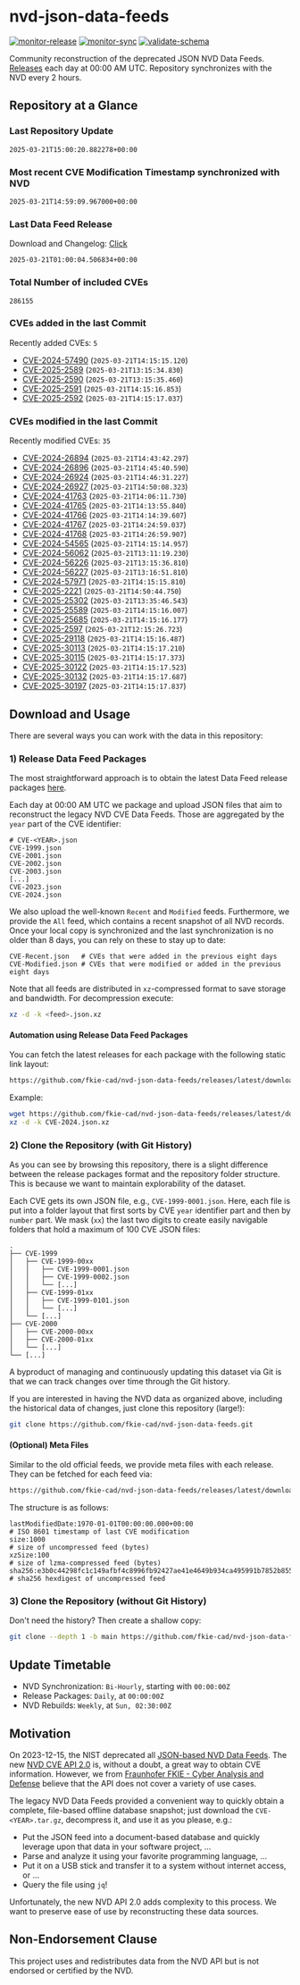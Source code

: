 # nvd-json-data-feeds

[![monitor-release](https://github.com/fkie-cad/nvd-json-data-feeds/actions/workflows/monitor_release.yml/badge.svg)](https://github.com/fkie-cad/nvd-json-data-feeds/actions/workflows/monitor_release.yml)
[![monitor-sync](https://github.com/fkie-cad/nvd-json-data-feeds/actions/workflows/monitor_sync.yml/badge.svg)](https://github.com/fkie-cad/nvd-json-data-feeds/actions/workflows/monitor_sync.yml)
[![validate-schema](https://github.com/fkie-cad/nvd-json-data-feeds/actions/workflows/validate_schema.yml/badge.svg)](https://github.com/fkie-cad/nvd-json-data-feeds/actions/workflows/validate_schema.yml)

Community reconstruction of the deprecated JSON NVD Data Feeds.
[Releases](https://github.com/fkie-cad/nvd-json-data-feeds/releases/latest) each day at 00:00 AM UTC.
Repository synchronizes with the NVD every 2 hours.

## Repository at a Glance

### Last Repository Update

```plain
2025-03-21T15:00:20.882278+00:00
```

### Most recent CVE Modification Timestamp synchronized with NVD

```plain
2025-03-21T14:59:09.967000+00:00
```

### Last Data Feed Release

Download and Changelog: [Click](https://github.com/fkie-cad/nvd-json-data-feeds/releases/latest)

```plain
2025-03-21T01:00:04.506834+00:00
```

### Total Number of included CVEs

```plain
286155
```

### CVEs added in the last Commit

Recently added CVEs: `5`

- [CVE-2024-57490](CVE-2024/CVE-2024-574xx/CVE-2024-57490.json) (`2025-03-21T14:15:15.120`)
- [CVE-2025-2589](CVE-2025/CVE-2025-25xx/CVE-2025-2589.json) (`2025-03-21T13:15:34.830`)
- [CVE-2025-2590](CVE-2025/CVE-2025-25xx/CVE-2025-2590.json) (`2025-03-21T13:15:35.460`)
- [CVE-2025-2591](CVE-2025/CVE-2025-25xx/CVE-2025-2591.json) (`2025-03-21T14:15:16.853`)
- [CVE-2025-2592](CVE-2025/CVE-2025-25xx/CVE-2025-2592.json) (`2025-03-21T14:15:17.037`)


### CVEs modified in the last Commit

Recently modified CVEs: `35`

- [CVE-2024-26894](CVE-2024/CVE-2024-268xx/CVE-2024-26894.json) (`2025-03-21T14:43:42.297`)
- [CVE-2024-26896](CVE-2024/CVE-2024-268xx/CVE-2024-26896.json) (`2025-03-21T14:45:40.590`)
- [CVE-2024-26924](CVE-2024/CVE-2024-269xx/CVE-2024-26924.json) (`2025-03-21T14:46:31.227`)
- [CVE-2024-26927](CVE-2024/CVE-2024-269xx/CVE-2024-26927.json) (`2025-03-21T14:50:08.323`)
- [CVE-2024-41763](CVE-2024/CVE-2024-417xx/CVE-2024-41763.json) (`2025-03-21T14:06:11.730`)
- [CVE-2024-41765](CVE-2024/CVE-2024-417xx/CVE-2024-41765.json) (`2025-03-21T14:13:55.840`)
- [CVE-2024-41766](CVE-2024/CVE-2024-417xx/CVE-2024-41766.json) (`2025-03-21T14:14:39.607`)
- [CVE-2024-41767](CVE-2024/CVE-2024-417xx/CVE-2024-41767.json) (`2025-03-21T14:24:59.037`)
- [CVE-2024-41768](CVE-2024/CVE-2024-417xx/CVE-2024-41768.json) (`2025-03-21T14:26:59.907`)
- [CVE-2024-54565](CVE-2024/CVE-2024-545xx/CVE-2024-54565.json) (`2025-03-21T14:15:14.957`)
- [CVE-2024-56062](CVE-2024/CVE-2024-560xx/CVE-2024-56062.json) (`2025-03-21T13:11:19.230`)
- [CVE-2024-56226](CVE-2024/CVE-2024-562xx/CVE-2024-56226.json) (`2025-03-21T13:15:36.810`)
- [CVE-2024-56227](CVE-2024/CVE-2024-562xx/CVE-2024-56227.json) (`2025-03-21T13:16:51.810`)
- [CVE-2024-57971](CVE-2024/CVE-2024-579xx/CVE-2024-57971.json) (`2025-03-21T14:15:15.810`)
- [CVE-2025-2221](CVE-2025/CVE-2025-22xx/CVE-2025-2221.json) (`2025-03-21T14:50:44.750`)
- [CVE-2025-25302](CVE-2025/CVE-2025-253xx/CVE-2025-25302.json) (`2025-03-21T13:35:46.543`)
- [CVE-2025-25589](CVE-2025/CVE-2025-255xx/CVE-2025-25589.json) (`2025-03-21T14:15:16.007`)
- [CVE-2025-25685](CVE-2025/CVE-2025-256xx/CVE-2025-25685.json) (`2025-03-21T14:15:16.177`)
- [CVE-2025-2597](CVE-2025/CVE-2025-25xx/CVE-2025-2597.json) (`2025-03-21T12:15:26.723`)
- [CVE-2025-29118](CVE-2025/CVE-2025-291xx/CVE-2025-29118.json) (`2025-03-21T14:15:16.487`)
- [CVE-2025-30113](CVE-2025/CVE-2025-301xx/CVE-2025-30113.json) (`2025-03-21T14:15:17.210`)
- [CVE-2025-30115](CVE-2025/CVE-2025-301xx/CVE-2025-30115.json) (`2025-03-21T14:15:17.373`)
- [CVE-2025-30122](CVE-2025/CVE-2025-301xx/CVE-2025-30122.json) (`2025-03-21T14:15:17.523`)
- [CVE-2025-30132](CVE-2025/CVE-2025-301xx/CVE-2025-30132.json) (`2025-03-21T14:15:17.687`)
- [CVE-2025-30197](CVE-2025/CVE-2025-301xx/CVE-2025-30197.json) (`2025-03-21T14:15:17.837`)


## Download and Usage

There are several ways you can work with the data in this repository:

### 1) Release Data Feed Packages

The most straightforward approach is to obtain the latest Data Feed release packages [here](https://github.com/fkie-cad/nvd-json-data-feeds/releases/latest).

Each day at 00:00 AM UTC we package and upload JSON files that aim to reconstruct the legacy NVD CVE Data Feeds.
Those are aggregated by the `year` part of the CVE identifier:

```
# CVE-<YEAR>.json
CVE-1999.json
CVE-2001.json
CVE-2002.json
CVE-2003.json
[...]
CVE-2023.json
CVE-2024.json
```

We also upload the well-known `Recent` and `Modified` feeds.
Furthermore, we provide the `All` feed, which contains a recent snapshot of all NVD records.
Once your local copy is synchronized and the last synchronization is no older than 8 days, you can rely on these to stay up to date:

```plain
CVE-Recent.json   # CVEs that were added in the previous eight days
CVE-Modified.json # CVEs that were modified or added in the previous eight days
```

Note that all feeds are distributed in `xz`-compressed format to save storage and bandwidth.
For decompression execute:

```sh
xz -d -k <feed>.json.xz
```

#### Automation using Release Data Feed Packages

You can fetch the latest releases for each package with the following static link layout:

```sh
https://github.com/fkie-cad/nvd-json-data-feeds/releases/latest/download/CVE-<YEAR>.json.xz
```

Example:

```sh
wget https://github.com/fkie-cad/nvd-json-data-feeds/releases/latest/download/CVE-2024.json.xz
xz -d -k CVE-2024.json.xz
```

### 2) Clone the Repository (with Git History)

As you can see by browsing this repository, there is a slight difference between the release packages format and the repository folder structure.
This is because we want to maintain explorability of the dataset.

Each CVE gets its own JSON file, e.g., `CVE-1999-0001.json`.
Here, each file is put into a folder layout that first sorts by CVE `year` identifier part and then by `number` part.
We mask (`xx`) the last two digits to create easily navigable folders that hold a maximum of 100 CVE JSON files:

```plain
.
├── CVE-1999
│   ├── CVE-1999-00xx
│   │   ├── CVE-1999-0001.json
│   │   ├── CVE-1999-0002.json
│   │   └── [...]
│   ├── CVE-1999-01xx
│   │   ├── CVE-1999-0101.json
│   │   └── [...]
│   └── [...]
├── CVE-2000
│   ├── CVE-2000-00xx
│   ├── CVE-2000-01xx
│   └── [...]
└── [...]
```

A byproduct of managing and continuously updating this dataset via Git is that we can track changes over time through the Git history.

If you are interested in having the NVD data as organized above, including the historical data of changes, just clone this repository (large!):

```sh
git clone https://github.com/fkie-cad/nvd-json-data-feeds.git
```

#### (Optional) Meta Files

Similar to the old official feeds, we provide meta files with each release. They can be fetched for each feed via:

```sh
https://github.com/fkie-cad/nvd-json-data-feeds/releases/latest/download/CVE-<YEAR>.meta
```

The structure is as follows:

```plain
lastModifiedDate:1970-01-01T00:00:00.000+00:00                          # ISO 8601 timestamp of last CVE modification
size:1000                                                               # size of uncompressed feed (bytes)
xzSize:100                                                              # size of lzma-compressed feed (bytes)
sha256:e3b0c44298fc1c149afbf4c8996fb92427ae41e4649b934ca495991b7852b855 # sha256 hexdigest of uncompressed feed
```

### 3) Clone the Repository (without Git History)

Don't need the history? Then create a shallow copy:

```sh
git clone --depth 1 -b main https://github.com/fkie-cad/nvd-json-data-feeds.git
```


## Update Timetable

* NVD Synchronization: `Bi-Hourly`, starting with `00:00:00Z`
* Release Packages: `Daily`, at `00:00:00Z`
* NVD Rebuilds: `Weekly`, at `Sun, 02:30:00Z`


## Motivation

On 2023-12-15, the NIST deprecated all [JSON-based NVD Data Feeds](https://nvd.nist.gov/vuln/data-feeds#divRetirementBanner-1).
The new [NVD CVE API 2.0](https://nvd.nist.gov/developers/vulnerabilities) is, without a doubt, a great way to obtain CVE information.
However, we from [Fraunhofer FKIE - Cyber Analysis and Defense](https://www.fkie.fraunhofer.de/en/departments/cad.html) believe that the API does not cover a variety of use cases.

The legacy NVD Data Feeds provided a convenient way to quickly obtain a complete, file-based offline database snapshot; just download the `CVE-<YEAR>.tar.gz`, decompress it, and use it as you please, e.g.:

- Put the JSON feed into a document-based database and quickly leverage upon that data in your software project, ...
- Parse and analyze it using your favorite programming language, ...
- Put it on a USB stick and transfer it to a system without internet access, or ...
- Query the file using `jq`!

Unfortunately, the new NVD API 2.0 adds complexity to this process.
We want to preserve ease of use by reconstructing these data sources.

## Non-Endorsement Clause

This project uses and redistributes data from the NVD API but is not endorsed or certified by the NVD.